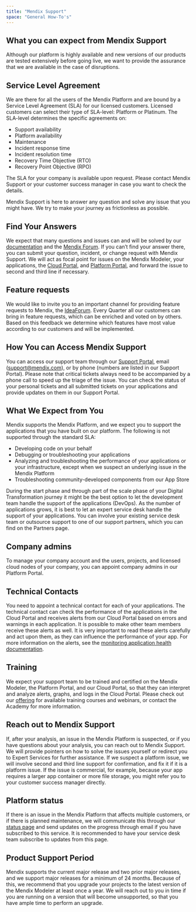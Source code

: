 ```yaml
---
title: "Mendix Support"
space: "General How-To's"
---
```


## What you can expect from Mendix Support

Although our platform is highly available and new versions of our products are tested extensively before going live, we want to provide the assurance that we are available in the case of disruptions.

## Service Level Agreement

We are there for all the users of the Mendix Platform and are bound by a Service Level Agreement (SLA) for our licensed customers. Licensed customers can select their type of SLA-level: Platform or Platinum. The SLA-level determines the specific agreements on: 
* Support availability 
* Platform availability 
* Maintenance 
* Incident response time
* Incident resolution time 
* Recovery Time Objective (RTO)
* Recovery Point Objective (RPO)

The SLA for your company is available upon request. Please contact Mendix Support or your customer success manager in case you want to check the details. 

Mendix Support is here to answer any question and solve any issue that you might have. We try to make your journey as frictionless as possible.

## Find Your Answers

We expect that many questions and issues can and will be solved by our [documentation](https://docs.mendix.com) and the [Mendix Forum](https://forum.mendix.com). If you can’t find your answer there, you can submit your question, incident, or change request with Mendix Support. We will act as focal point for issues on the Mendix Modeler, your applications, the [Cloud Portal](https://cloud.mendix.com), and [Platform Portal](https://home.mendix.com), and forward the issue to second and third line if necessary.

## Feature requests

We would like to invite you to an important channel for providing feature requests to Mendix, the [IdeaForum](https://forum.mendix.com/link/ideas/). Every Quarter all our customers can bring in feature requests, which can be enriched and voted on by others. Based on this feedback we determine which features have most value according to our customers and will be implemented.

## How You can Access Mendix Support

You can access our support team through our [Support Portal](https://support.mendix.com), email (support@mendix.com), or by phone (numbers are listed in our Support Portal). Please note that critical tickets always need to be accompanied by a phone call to speed up the triage of the issue. You can check the status of your personal tickets and all submitted tickets on your applications and provide updates on them in our Support Portal.


## What We Expect from You

Mendix supports the Mendix Platform, and we expect you to support the applications that you have built on our platform. The following is not supported through the standard SLA: 
* Developing code on your behalf
* Debugging or troubleshooting your applications
* Analyzing and troubleshooting the performance of your applications or your infrastructure, except when we suspect an underlying issue in the Mendix Platform
* Troubleshooting community-developed components from our App Store

During the start phase and through part of the scale phase of your Digital Transformation journey it might be the best option to let the development team handle the support of the applications (DevOps). As the number of applications grows, it is best to let an expert service desk handle the support of your applications. You can involve your existing service desk team or outsource support to one of our support partners, which you can find on the Partners page.

## Company admins

To manage your company account and the users, projects, and licensed cloud nodes of your company, you can appoint company admins in our Platform Portal. 

## Technical Contacts

You need to appoint a technical contact for each of your applications. The technical contact can check the performance of the applications in the Cloud Portal and receives alerts from our Cloud Portal based on errors and warnings in each application. It is possible to make other team members receive these alerts as well. 
It is very important to read these alerts carefully and act upon them, as they can influence the performance of your app. For more information on the alerts, see the [monitoring application health documentation](https://docs.mendix.com/mendixcloud/monitoring-application-health).

## Training

We expect your support team to be trained and certified on the Mendix Modeler, the Platform Portal, and our Cloud Portal, so that they can interpret and analyze alerts, graphs, and logs in the Cloud Portal. Please check out our [offering](https://developers.mendix.com/training/) for available training courses and webinars, or contact the Academy for more information. 

## Reach out to Mendix Support

If, after your analysis, an issue in the Mendix Platform is suspected, or if you have questions about your analysis, you can reach out to Mendix Support. We will provide pointers on how to solve the issues yourself or redirect you to Expert Services for further assistance. If we suspect a platform issue, we will involve second and third line support for confirmation, and fix it if it is a platform issue. If the issue is commercial, for example, because your app requires a larger app container or more file storage, you might refer you to your customer success manager directly. 

## Platform status

If there is an issue in the Mendix Platform that affects multiple customers, or if there is planned maintenance, we will communicate this through our [status page](https://status.mendix.com) and send updates on the progress through email if you have subscribed to this service. It is recommended to have your service desk team subscribe to updates from this page. 

## Product Support Period

Mendix supports the current major release and two prior major releases, and we support major releases for a minimum of 24 months. Because of this, we recommend that you upgrade your projects to the latest version of the Mendix Modeler at least once a year. We will reach out to you in time if you are running on a version that will become unsupported, so that you have ample time to perform an upgrade.
